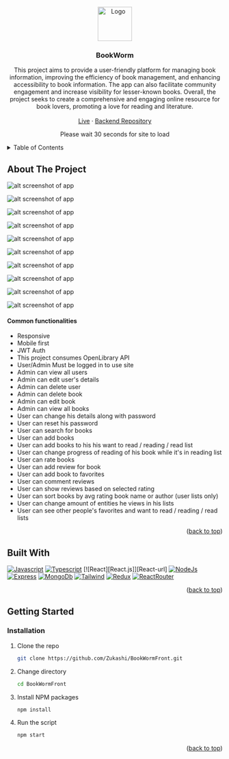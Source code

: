 







<!-- PROJECT LOGO -->
<br />
<div align="center">
  <a href="https://github.com/Zukashi/BookWormFront">
    <img src="https://cdn-icons-png.flaticon.com/512/2490/2490295.png" alt="Logo" width="80" height="80">
  </a>

<h3 align="center">BookWorm</h3>

  <p align="center">
    This project aims to provide a user-friendly platform for managing book information, improving the efficiency of book management, and enhancing accessibility to    book information. The app can also facilitate community engagement and increase visibility for lesser-known books. Overall, the project seeks to create a comprehensive and engaging online resource for book lovers, promoting a love for reading and literature.
    <br/>
    <br/>
    <a href="https://book-worm-kjh8.onrender.com">Live</a>
    ·
    <a href="https://github.com/Zukashi/BookWormBack">Backend Repository</a>
   
  </p>
  <p>Please wait 30 seconds for site to load</p>
</div>



<!-- TABLE OF CONTENTS -->
<details>
  <summary>Table of Contents</summary>
  <ol>
    <li>
      <a href="#about-the-project">About The Project</a>
      <ul>
        <li><a href="#common-functionalities">Common Functionalities</a></li>
        <li><a href="#built-with">Built With</a></li>
      </ul>
    </li>
    <li>
      <a href="#getting-started">Getting Started</a>
      <ul>
        <li><a href="#installation">Installation</a></li>
      </ul>
    </li>
  </ol>
</details>



<!-- ABOUT THE PROJECT -->
## About The Project


![alt screenshot of app](https://i.imgur.com/DXTDK2r.jpeg)

![alt screenshot of app](https://i.imgur.com/L6bhs01.jpeg)

![alt screenshot of app](https://i.imgur.com/RFEPVWs.png)

![alt screenshot of app](https://i.imgur.com/2ZYU4hy.png)

![alt screenshot of app](https://i.imgur.com/eNTJT46.png)

![alt screenshot of app](https://i.imgur.com/jhcsJcm.png)

![alt screenshot of app](https://i.imgur.com/PMviI6a.png)

![alt screenshot of app](https://i.imgur.com/YNeeEJM.png)

![alt screenshot of app](https://i.imgur.com/7ZeftOs.jpeg)

![alt screenshot of app](https://i.imgur.com/odflOyV.jpeg)
#### Common functionalities
* Responsive
* Mobile first
* JWT Auth
* This project consumes OpenLibrary API
* User/Admin Must be logged in to use site 
* Admin can view all users
* Admin can edit user's details
* Admin can delete user
* Admin can delete book
* Admin can edit book
* Admin can view all books
* User can change his details along with password
* User can reset his password 
* User can search for books 
* User can add books
* User can add books to his his want to read / reading / read list
* User can change progress of reading of his book while it's in reading list
* User can rate books 
* User can add review for book
* User can add book to favorites
* User can comment reviews
* User can show reviews based on selected rating
* User can sort books by avg rating book name or author (user lists only)
* User can change amount of entities he views in his lists
* User can see other people's favorites and want to read / reading / read lists



<p align="right">(<a href="#readme-top">back to top</a>)</p>



## Built With
 [![Javascript](https://img.shields.io/badge/JavaScript-F7DF1E?style=for-the-badge&logo=javascript&logoColor=black)](https://www.ecmascript.org/)
 [![Typescript](https://img.shields.io/badge/typescript-1DA1F2?style=for-the-badge&logo=typescript&logoColor=white)](https://typescriptlang.org/)
 [![React][React.js]][React-url]
 [![NodeJs](https://img.shields.io/badge/Node.js-43853D?style=for-the-badge&logo=node.js&logoColor=white)](https://nodejs.org/)
 [![Express](https://img.shields.io/badge/Express.js-404D59?style=for-the-badge)](https://expressjs.com/)
 [![MongoDb](https://img.shields.io/badge/MongoDB-409C52?style=for-the-badge&logo=mongodb&logoColor=green)](https://mongodb.com/)
 [![Tailwind](https://img.shields.io/badge/Tailwind_CSS-38B2AC?style=for-the-badge&logo=tailwind-css&logoColor=white)](https://tailwindcss.com/)
 [![Redux](https://img.shields.io/badge/Redux-593D88?style=for-the-badge&logo=redux&logoColor=white)](https://redux.js.org/)
 [![ReactRouter](https://img.shields.io/badge/React_Router-CA4245?style=for-the-badge&logo=react-router&logoColor=white)](https://reactrouter.com/)


<p align="right">(<a href="#readme-top">back to top</a>)</p>



<!-- GETTING STARTED -->
## Getting Started




### Installation

1. Clone the repo
   ```sh
   git clone https://github.com/Zukashi/BookWormFront.git
   ```
2. Change directory
    ```sh
    cd BookWormFront
    ```
3. Install NPM packages
   ```sh
   npm install
   ```
4. Run the script
   ```sh
   npm start
   ```

<p align="right">(<a href="#readme-top">back to top</a>)</p>






<!-- MARKDOWN LINKS & IMAGES -->
<!-- https://www.markdownguide.org/basic-syntax/#reference-style-links -->
[contributors-shield]: https://img.shields.io/github/contributors/github_username/repo_name.svg?style=for-the-badge
[contributors-url]: https://github.com/github_username/repo_name/graphs/contributors
[forks-shield]: https://img.shields.io/github/forks/github_username/repo_name.svg?style=for-the-badge
[stars-shield]: https://img.shields.io/github/stars/github_username/repo_name.svg?style=for-the-badge
[stars-url]: https://github.com/github_username/repo_name/stargazers
[issues-shield]: https://img.shields.io/github/issues/github_username/repo_name.svg?style=for-the-badge
[license-shield]: https://img.shields.io/github/license/github_username/repo_name.svg?style=for-the-badge
[Vue.js]: https://img.shields.io/badge/Vue.js-35495E?style=for-the-badge&logo=vuedotjs&logoColor=4FC08D
[Angular.io]: https://img.shields.io/badge/Angular-DD0031?style=for-the-badge&logo=angular&logoColor=white
[Laravel.com]: https://img.shields.io/badge/Laravel-FF2D20?style=for-the-badge&logo=laravel&logoColor=white
[Bootstrap.com]: https://img.shields.io/badge/Bootstrap-563D7C?style=for-the-badge&logo=bootstrap&logoColor=white
[Bootstrap-url]: https://getbootstrap.com
[JQuery.com]: https://img.shields.io/badge/jQuery-0769AD?style=for-the-badge&logo=jquery&logoColor=white
[JQuery-url]: https://jquery.com 
